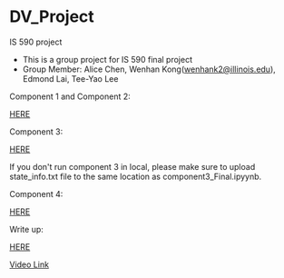 # DV_Project
IS 590 project
 - This is a group project for IS 590 final project
 - Group Member: Alice Chen, Wenhan Kong(wenhank2@illinois.edu), Edmond Lai, Tee-Yao Lee

Component 1 and Component 2:

[HERE](https://github.com/wenhank216/DV_Project/blob/master/Component1_combine%20(2).ipynb)

Component 3:

[HERE](https://github.com/wenhank216/DV_Project/blob/master/Component%203_Final.ipynb)

If you don't run component 3 in local, please make sure to upload state_info.txt file to the same location as component3_Final.ipyynb.

Component 4:

[HERE](https://github.com/wenhank216/DV_Project/blob/master/Infographic.pdf)

Write up:

[HERE](https://github.com/wenhank216/DV_Project/blob/master/Final_WriteUp.ipynb)


[Video Link](https://mediaspace.illinois.edu/media/t/1_rsd2bkkv)
